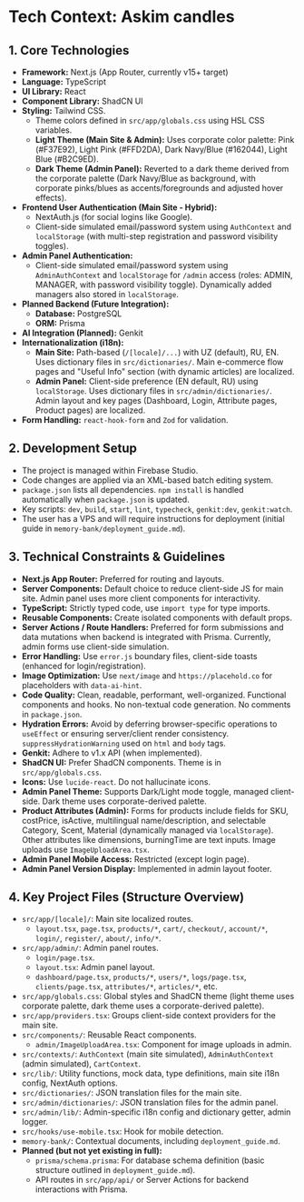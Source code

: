 
# Tech Context: Askim candles

## 1. Core Technologies

*   **Framework:** Next.js (App Router, currently v15+ target)
*   **Language:** TypeScript
*   **UI Library:** React
*   **Component Library:** ShadCN UI
*   **Styling:** Tailwind CSS.
    *   Theme colors defined in `src/app/globals.css` using HSL CSS variables.
    *   **Light Theme (Main Site & Admin):** Uses corporate color palette: Pink (#F37E92), Light Pink (#FFD2DA), Dark Navy/Blue (#162044), Light Blue (#B2C9ED).
    *   **Dark Theme (Admin Panel):** Reverted to a dark theme derived from the corporate palette (Dark Navy/Blue as background, with corporate pinks/blues as accents/foregrounds and adjusted hover effects).
*   **Frontend User Authentication (Main Site - Hybrid):**
    *   NextAuth.js (for social logins like Google).
    *   Client-side simulated email/password system using `AuthContext` and `localStorage` (with multi-step registration and password visibility toggles).
*   **Admin Panel Authentication:**
    *   Client-side simulated email/password system using `AdminAuthContext` and `localStorage` for `/admin` access (roles: ADMIN, MANAGER, with password visibility toggle). Dynamically added managers also stored in `localStorage`.
*   **Planned Backend (Future Integration):**
    *   **Database:** PostgreSQL
    *   **ORM:** Prisma
*   **AI Integration (Planned):** Genkit
*   **Internationalization (i18n):**
    *   **Main Site:** Path-based (`/[locale]/...`) with UZ (default), RU, EN. Uses dictionary files in `src/dictionaries/`. Main e-commerce flow pages and "Useful Info" section (with dynamic articles) are localized.
    *   **Admin Panel:** Client-side preference (EN default, RU) using `localStorage`. Uses dictionary files in `src/admin/dictionaries/`. Admin layout and key pages (Dashboard, Login, Attribute pages, Product pages) are localized.
*   **Form Handling:** `react-hook-form` and `Zod` for validation.

## 2. Development Setup

*   The project is managed within Firebase Studio.
*   Code changes are applied via an XML-based batch editing system.
*   `package.json` lists all dependencies. `npm install` is handled automatically when `package.json` is updated.
*   Key scripts: `dev`, `build`, `start`, `lint`, `typecheck`, `genkit:dev`, `genkit:watch`.
*   The user has a VPS and will require instructions for deployment (initial guide in `memory-bank/deployment_guide.md`).

## 3. Technical Constraints & Guidelines

*   **Next.js App Router:** Preferred for routing and layouts.
*   **Server Components:** Default choice to reduce client-side JS for main site. Admin panel uses more client components for interactivity.
*   **TypeScript:** Strictly typed code, use `import type` for type imports.
*   **Reusable Components:** Create isolated components with default props.
*   **Server Actions / Route Handlers:** Preferred for form submissions and data mutations when backend is integrated with Prisma. Currently, admin forms use client-side simulation.
*   **Error Handling:** Use `error.js` boundary files, client-side toasts (enhanced for login/registration).
*   **Image Optimization:** Use `next/image` and `https://placehold.co` for placeholders with `data-ai-hint`.
*   **Code Quality:** Clean, readable, performant, well-organized. Functional components and hooks. No non-textual code generation. No comments in `package.json`.
*   **Hydration Errors:** Avoid by deferring browser-specific operations to `useEffect` or ensuring server/client render consistency. `suppressHydrationWarning` used on `html` and `body` tags.
*   **Genkit:** Adhere to v1.x API (when implemented).
*   **ShadCN UI:** Prefer ShadCN components. Theme is in `src/app/globals.css`.
*   **Icons:** Use `lucide-react`. Do not hallucinate icons.
*   **Admin Panel Theme:** Supports Dark/Light mode toggle, managed client-side. Dark theme uses corporate-derived palette.
*   **Product Attributes (Admin):** Forms for products include fields for SKU, costPrice, isActive, multilingual name/description, and selectable Category, Scent, Material (dynamically managed via `localStorage`). Other attributes like dimensions, burningTime are text inputs. Image uploads use `ImageUploadArea.tsx`.
*   **Admin Panel Mobile Access:** Restricted (except login page).
*   **Admin Panel Version Display:** Implemented in admin layout footer.

## 4. Key Project Files (Structure Overview)

*   `src/app/[locale]/`: Main site localized routes.
    *   `layout.tsx`, `page.tsx`, `products/*`, `cart/`, `checkout/`, `account/*`, `login/`, `register/`, `about/`, `info/*`.
*   `src/app/admin/`: Admin panel routes.
    *   `login/page.tsx`.
    *   `layout.tsx`: Admin panel layout.
    *   `dashboard/page.tsx`, `products/*`, `users/*`, `logs/page.tsx`, `clients/page.tsx`, `attributes/*`, `articles/*`, etc.
*   `src/app/globals.css`: Global styles and ShadCN theme (light theme uses corporate palette, dark theme uses a corporate-derived palette).
*   `src/app/providers.tsx`: Groups client-side context providers for the main site.
*   `src/components/`: Reusable React components.
    *   `admin/ImageUploadArea.tsx`: Component for image uploads in admin.
*   `src/contexts/`: `AuthContext` (main site simulated), `AdminAuthContext` (admin simulated), `CartContext`.
*   `src/lib/`: Utility functions, mock data, type definitions, main site i18n config, NextAuth options.
*   `src/dictionaries/`: JSON translation files for the main site.
*   `src/admin/dictionaries/`: JSON translation files for the admin panel.
*   `src/admin/lib/`: Admin-specific i18n config and dictionary getter, admin logger.
*   `src/hooks/use-mobile.tsx`: Hook for mobile detection.
*   `memory-bank/`: Contextual documents, including `deployment_guide.md`.
*   **Planned (but not yet existing in full):**
    *   `prisma/schema.prisma`: For database schema definition (basic structure outlined in `deployment_guide.md`).
    *   API routes in `src/app/api/` or Server Actions for backend interactions with Prisma.
